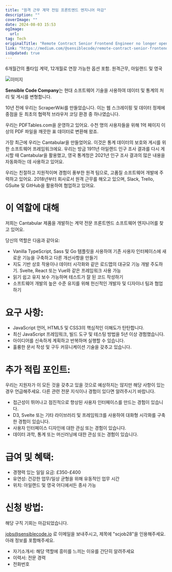 ```yaml
---
title: "원격 근무 계약 전임 프론트엔드 엔지니어 마감"
description: ""
coverImage: ""
date: 2024-08-03 15:53
ogImage: 
  url: 
tag: Tech
originalTitle: "Remote Contract Senior Frontend Engineer no longer open"
link: "https://medium.com/@sensiblecode/remote-contract-senior-frontend-engineer-739fcafa153f"
isUpdated: true
---
```






6개월간의 풀타임 계약, 12개월로 연장 가능한 옵션 포함. 원격근무, 아일랜드 및 영국

![이미지](/assets/img/RemoteContractSeniorFrontendEngineernolongeropen_0.png)

**Sensible Code Company**는 현대 소프트웨어 기술을 사용하여 데이터 및 통계의 처리 및 게시를 변형합니다.

10년 전에 우리는 ScraperWiki를 만들었습니다. 이는 웹 스크레이핑 및 데이터 정제에 중점을 둔 최초의 협력적 브라우저 코딩 환경 중 하나였습니다.

<div class="content-ad"></div>

우리는 PDFTables.com을 운영하고 있어요. 수천 명의 사용자들을 위해 1억 페이지 이상의 PDF 파일을 깨끗한 표 데이터로 변환해 왔죠.

가장 최근에 우리는 Cantabular을 만들었어요. 이것은 통계 데이터의 보호와 게시를 위한 소프트웨어 프레임워크에요. 우리는 방금 1911년 아일랜드 인구 조사 결과를 다시 게시할 때 Cantabular을 활용했고, 영국 통계청은 2021년 인구 조사 결과의 많은 내용을 자동화하는 데 사용하고 있어요.

우리는 친절하고 지원적이며 경험이 풍부한 원격 팀으로, 고품질 소프트웨어 개발에 주력하고 있어요. 2018년부터 회사로서 원격 근무를 해오고 있으며, Slack, Trello, GSuite 및 GitHub을 활용하여 협업하고 있어요.

# 이 역할에 대해

<div class="content-ad"></div>

저희는 Cantabular 제품을 개발하는 계약 전문 프론트엔드 소프트웨어 엔지니어를 찾고 있어요.

당신의 역할은 다음과 같아요:

- Vanilla TypeScript, Sass 및 Go 템플릿을 사용하여 기존 사용자 인터페이스에 새로운 기능을 구축하고 다른 개선사항을 만들기
- 지도 기반 상호 작용이나 데이터 시각화와 같은 로드맵의 대규모 기능 개발 주도하기. Svelte, React 또는 Vue와 같은 프레임워크 사용 가능
- 읽기 쉽고 유지 보수 가능하며 테스트가 잘 된 코드 작성하기
- 소프트웨어 개발의 높은 수준 유지를 위해 헌신적인 개발자 및 디자이너 팀과 협업하기

# 요구 사항:

<div class="content-ad"></div>

- JavaScript 언어, HTML5 및 CSS3의 핵심적인 이해도가 탄탄합니다.
- 최신 JavaScript 프레임워크, 빌드 도구 및 테스팅 방법을 5년 이상 경험했습니다.
- 아이디어를 신속하게 계획하고 반복하며 실행할 수 있습니다.
- 훌륭한 문서 작성 및 구두 커뮤니케이션 기술을 갖추고 있습니다.

# 추가 적립 포인트:

우리는 지원자가 이 모든 것을 갖추고 있을 것으로 예상하지는 않지만 해당 사항이 있는 경우 언급해주세요. 다른 관련 전문 지식이나 경험이 있다면 알려주시기 바랍니다.

- 접근성이 뛰어나고 점진적으로 향상된 사용자 인터페이스를 만드는 경험이 있습니다.
- D3, Svelte 또는 기타 라이브러리 및 프레임워크를 사용하여 대화형 시각화를 구축한 경험이 있습니다.
- 사용자 인터페이스 디자인에 대한 관심 또는 경험이 있습니다.
- 데이터 과학, 통계 또는 머신러닝에 대한 관심 또는 경험이 있습니다.

<div class="content-ad"></div>

# 급여 및 혜택:

- 경쟁력 있는 일일 요금: £350-£400
- 유연성: 건강한 업무/일상 균형을 위해 유동적인 업무 시간
- 위치: 아일랜드 및 영국 어디에서든 종사 가능

# 신청 방법:

해당 구직 기회는 마감되었습니다.

<div class="content-ad"></div>

jobs@sensiblecode.io 로 이메일을 보내주시고, 제목에 "scjob28"을 인용해주세요. 아래 정보를 포함해주세요.

- 자기소개서: 해당 역할에 흥미를 느끼는 이유를 간단히 알려주세요
- 이력서: 전문 경력
- 전화번호
